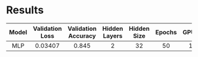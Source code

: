 # Results

|   Model   | Validation Loss | Validation Accuracy | Hidden Layers |  Hidden Size  | Epochs | GPUs | Process Graph | Data Offset |                               wandb                               |
|:---------:|:---------------:|:-------------------:|:-------------:|:-------------:|:------:|:----:|:-------------:|:-----------:|:-----------------------------------------------------------------:|
|    MLP    |     0.03407     |        0.845        |       2       |      32       |   50   |  1   |       -       |      1      |  [Link](https://wandb.ai/eriknikulski/carQUEST-ML/runs/keb7dita)  |

